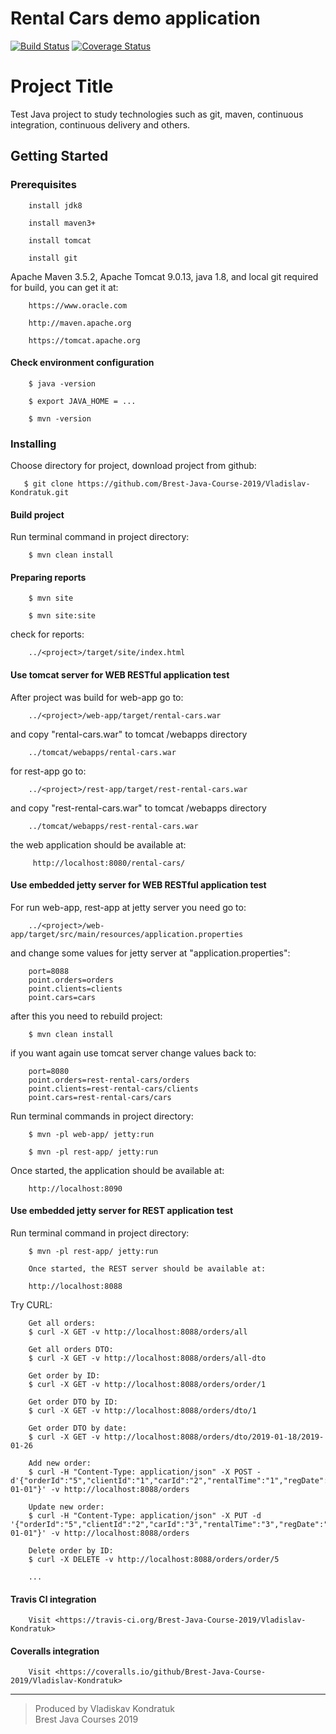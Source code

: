 
# Rental Cars demo application
[![Build Status](https://travis-ci.org/Brest-Java-Course-2019/Vladislav-Kondratuk.svg?branch=master)](https://travis-ci.org/Brest-Java-Course-2019/Vladislav-Kondratuk)
[![Coverage Status](https://coveralls.io/repos/github/Brest-Java-Course-2019/Vladislav-Kondratuk/badge.svg?branch=master)](https://coveralls.io/github/Brest-Java-Course-2019/Vladislav-Kondratuk?branch=master)
# Project Title

Test Java project to study technologies such as git, maven, continuous integration, continuous delivery and others.
## Getting Started

### Prerequisites

        install jdk8

        install maven3+
        
        install tomcat

        install git

Apache Maven 3.5.2, Apache Tomcat 9.0.13, java 1.8, and local git required for build,
you can get it at:

        https://www.oracle.com

        http://maven.apache.org

        https://tomcat.apache.org

#### Check environment configuration

        $ java -version

        $ export JAVA_HOME = ...

        $ mvn -version

### Installing
Choose directory for project, download project from github:
 
       $ git clone https://github.com/Brest-Java-Course-2019/Vladislav-Kondratuk.git

#### Build project
Run terminal command in project directory:

        $ mvn clean install

#### Preparing reports

        $ mvn site

        $ mvn site:site

   check for reports: 
        
        ../<project>/target/site/index.html

#### Use tomcat server for WEB RESTful application test
   After project was build for web-app go to: 
        
        ../<project>/web-app/target/rental-cars.war
        
   and copy "rental-cars.war" to tomcat /webapps directory
        
        ../tomcat/webapps/rental-cars.war
        
   for rest-app go to: 
          
        ../<project>/rest-app/target/rest-rental-cars.war
          
   and copy "rest-rental-cars.war" to tomcat /webapps directory
          
        ../tomcat/webapps/rest-rental-cars.war
        
   the web application should be available at:
        
         http://localhost:8080/rental-cars/
         
#### Use embedded jetty server for WEB RESTful application test
For run web-app, rest-app at jetty server you need go to:
        
        ../<project>/web-app/target/src/main/resources/application.properties
        
   and change some values for jetty server at "application.properties": 
        
        port=8088
        point.orders=orders
        point.clients=clients
        point.cars=cars
   
   after this you need to rebuild project:
   
        $ mvn clean install
        
   if you want again use tomcat server change values back to:
   
        port=8080
        point.orders=rest-rental-cars/orders
        point.clients=rest-rental-cars/clients
        point.cars=rest-rental-cars/cars
   
   Run terminal commands in project directory:

        $ mvn -pl web-app/ jetty:run

        $ mvn -pl rest-app/ jetty:run

   Once started, the application should be available at:

        http://localhost:8090

#### Use embedded jetty server for REST application test
   Run terminal command in project directory:

        $ mvn -pl rest-app/ jetty:run

        Once started, the REST server should be available at:

        http://localhost:8088

   Try CURL:

        Get all orders:
        $ curl -X GET -v http://localhost:8088/orders/all

        Get all orders DTO:
        $ curl -X GET -v http://localhost:8088/orders/all-dto

        Get order by ID:
        $ curl -X GET -v http://localhost:8088/orders/order/1

        Get order DTO by ID:
        $ curl -X GET -v http://localhost:8088/orders/dto/1

        Get order DTO by date:
        $ curl -X GET -v http://localhost:8088/orders/dto/2019-01-18/2019-01-26

        Add new order:
        $ curl -H "Content-Type: application/json" -X POST -d'{"orderId":"5","clientId":"1","carId":"2","rentalTime":"1","regDate":"2019-01-01"}' -v http://localhost:8088/orders

        Update new order:
        $ curl -H "Content-Type: application/json" -X PUT -d '{"orderId":"5","clientId":"2","carId":"3","rentalTime":"3","regDate":"2019-01-01"}' -v http://localhost:8088/orders

        Delete order by ID:
        $ curl -X DELETE -v http://localhost:8088/orders/order/5

        ...

#### Travis CI integration

        Visit <https://travis-ci.org/Brest-Java-Course-2019/Vladislav-Kondratuk>

#### Coveralls integration

        Visit <https://coveralls.io/github/Brest-Java-Course-2019/Vladislav-Kondratuk>

--------
>Produced by Vladiskav Kondratuk <br> Brest Java Courses    2019
